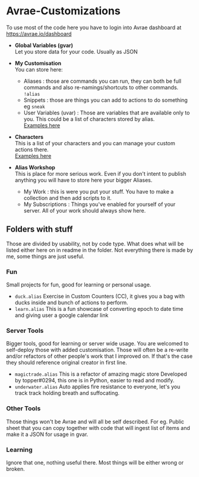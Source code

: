 # Avrae-Customizations
To use most of the code here you have to login into Avrae dashboard at https://avrae.io/dashboard

- **Global Variables (gvar)**  
Let you store data for your code. Usually as JSON

- **My Customisation**  
You can store here:
  - Aliases : those are commands you can run, they can both be full commands and also re-namings/shortcuts to other commands. `!alias`
  - Snippets : those are things you can add to actions to do something eg `sneak`
  - User Variables (uvar) : Those are variables that are available only to you. This could be a list of characters stored by alias.    
 [Examples here](https://github.com/Landsil/Avrae-Customizations/blob/main/aliases-snippets.md)
 
 - **Characters**  
This is a list of your characters and you can manage your custom actions there.    
 [Examples here](https://github.com/Landsil/Avrae-Customizations/blob/main/actions.md)

- **Alias Workshop**  
This is place for more serious work. Even if you don't intent to publish anything you will have to store here your bigger Aliases.
  - My Work : this is were you put your stuff. You have to make a collection and then add scripts to it.
  - My Subscriptions : Things you've enabled for yourself of your server. All of your work should always show here.


## Folders with stuff
Those are divided by usability, not by code type. What does what will be listed either here on in readme in the folder. Not everything there is made by me, some things are just useful.

### Fun
Small projects for fun, good for learning or personal usage.

- `duck.alias` Exercise in Custom Counters (CC), it gives you a bag with ducks inside and bunch of actions to perform.
- `learn.alias` This is a fun showcase of converting epoch to date time and giving user a google calendar link

### Server Tools
Bigger tools, good for learning or server wide usage. You are welcomed to self-deploy those with added customisation. 
Those will often be a re-write and/or refactors of other people's work that I improved on. If that's the case they should reference original creator in first line.

- `magictrade.alias` This is a refactor of amazing magic store Developed by topper#0294, this one is in Python, easier to read and modify.
- `underwater.alias` Auto applies fire resistance to everyone, let's you track track holding breath and suffocating.

### Other Tools
Those things won't be Avrae and will all be self described. For eg. Public sheet that you can copy together with code that will ingest list of items and make it a JSON for usage in gvar.

### Learning
Ignore that one, nothing useful there. Most things will be either wrong or broken.
